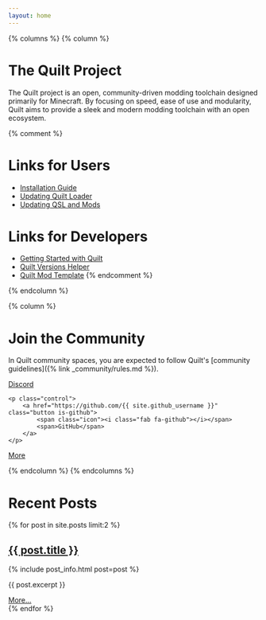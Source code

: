 ```yaml
---
layout: home
---
```


{% columns %}
{% column %}
# The Quilt Project

The Quilt project is an open, community-driven modding toolchain designed
primarily for Minecraft. By focusing on speed, ease of use and modularity,
Quilt aims to provide a sleek and modern modding toolchain with an open
ecosystem.

{% comment %}
# Links for Users
- [Installation Guide]()
- [Updating Quilt Loader]()
- [Updating QSL and Mods]()

# Links for Developers
- [Getting Started with Quilt]()
- [Quilt Versions Helper]()
- [Quilt Mod Template]()
{% endcomment %}

{% endcolumn %}

{% column %}
# Join the Community

In Quilt community spaces, you are expected to follow Quilt's [community
guidelines]({% link _community/rules.md %}).

<div class="field is-grouped is-grouped-centered font-header">
    <p class="control">
        <a href="{{ site.discord_community }}" class="button is-discord">
            <span class="icon"><i class="fab fa-discord"></i></span>
            <span>Discord</span>
        </a>
    </p>

    <p class="control">
        <a href="https://github.com/{{ site.github_username }}" class="button is-github">
            <span class="icon"><i class="fab fa-github"></i></span>
            <span>GitHub</span>
        </a>
    </p>
</div>

<div class="field is-grouped is-grouped-centered font-header">
    <p class="control">
        <a href="{% link _community/index.md %}" class="button is-primary">
            <span class="icon"><i class="fas fa-ellipsis-h"></i></span> 
            <span>More</span>
        </a>
    </p>
</div>

{% endcolumn %}
{% endcolumns %}

# Recent Posts

{% for post in site.posts limit:2 %}
<article class="blog-post">
    <h2 class="subtitle"><a href="{{ post.url }}">{{ post.title }}</a></h2>
    {% include post_info.html post=post %}
    <p>{{ post.excerpt }}</p>
    <a href="{{ post.url }}">More...</a>
</article>
{% endfor %}

